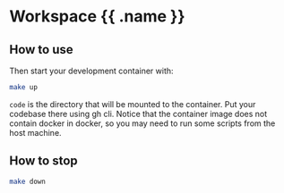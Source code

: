 # Workspace {{ .name }}

## How to use
Then start your development container with:

```bash
make up
```
`code` is the directory that will be mounted to the container. Put your codebase there using gh cli.
Notice that the container image does not contain docker in docker, so you may need to run some scripts from the host machine.

## How to stop

```bash
make down
```